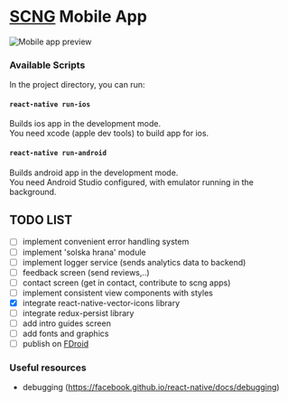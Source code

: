 # [SCNG](http://www.scng.si) Mobile App

![Mobile app preview](https://i.ibb.co/vwKCcXQ/header-phone.png)

### Available Scripts

In the project directory, you can run:
 
#### `react-native run-ios`
 
Builds ios app in the development mode.<br>
You need xcode (apple dev tools) to build app for ios.

#### `react-native run-android`
 
Builds android app in the development mode.<br>
You need Android Studio configured, with emulator running in the background.
 
 ## TODO LIST
 - [ ] implement convenient error handling system
 - [ ] implement 'solska hrana' module
 - [ ] implement logger service (sends analytics data to backend)
 - [ ] feedback screen (send reviews,..)
 - [ ] contact screen (get in contact, contribute to scng apps)
 - [ ] implement consistent view components with styles
 - [x] integrate react-native-vector-icons library
 - [ ] integrate redux-persist library
 - [ ] add intro guides screen
 - [ ] add fonts and graphics
 - [ ] publish on [FDroid](https://f-droid.org/en/)

### Useful resources
- debugging (https://facebook.github.io/react-native/docs/debugging)

